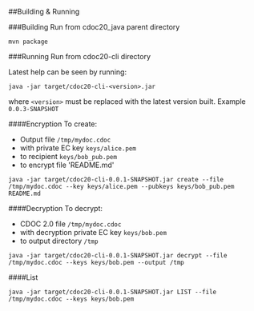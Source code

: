 ##Building & Running

###Building
Run from cdoc20_java parent directory
```
mvn package
```

###Running
Run from cdoc20-cli directory

Latest help can be seen by running:
```
java -jar target/cdoc20-cli-<version>.jar
```

where `<version>` must be replaced with the latest version built. Example `0.0.3-SNAPSHOT`

####Encryption
To create:
- Output file `/tmp/mydoc.cdoc`
- with private EC key `keys/alice.pem`
- to recipient `keys/bob_pub.pem`
- to encrypt file 'README.md'

```
java -jar target/cdoc20-cli-0.0.1-SNAPSHOT.jar create --file /tmp/mydoc.cdoc --key keys/alice.pem --pubkeys keys/bob_pub.pem README.md
```

####Decryption
To decrypt:
- CDOC 2.0 file `/tmp/mydoc.cdoc`
- with decryption private EC key `keys/bob.pem`
- to output directory `/tmp`

```
java -jar target/cdoc20-cli-0.0.1-SNAPSHOT.jar decrypt --file /tmp/mydoc.cdoc --keys keys/bob.pem --output /tmp
```

####List

```
java -jar target/cdoc20-cli-0.0.1-SNAPSHOT.jar LIST --file /tmp/mydoc.cdoc --keys keys/bob.pem
```